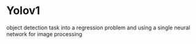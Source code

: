 # Yolov1
 object detection task into a regression problem and using a single neural network for image processing
